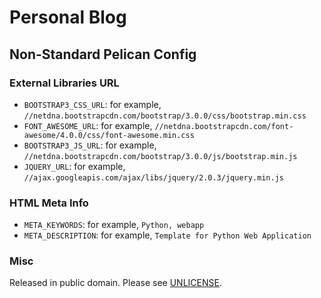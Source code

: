# Personal Blog

## Non-Standard Pelican Config

### External Libraries URL

* `BOOTSTRAP3_CSS_URL`: for example, `//netdna.bootstrapcdn.com/bootstrap/3.0.0/css/bootstrap.min.css`
* `FONT_AWESOME_URL`: for example, `//netdna.bootstrapcdn.com/font-awesome/4.0.0/css/font-awesome.min.css`
* `BOOTSTRAP3_JS_URL`: for example, `//netdna.bootstrapcdn.com/bootstrap/3.0.0/js/bootstrap.min.js`
* `JQUERY_URL`: for example, `//ajax.googleapis.com/ajax/libs/jquery/2.0.3/jquery.min.js`

### HTML Meta Info

* `META_KEYWORDS`: for example, `Python, webapp`
* `META_DESCRIPTION`: for example, `Template for Python Web Application`

### Misc

Released in public domain. Please see [UNLICENSE](http://unlicense.org/).
